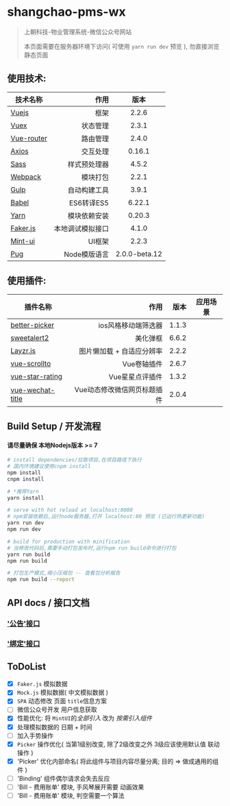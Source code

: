 # shangchao-pms-wx

> 上朝科技-物业管理系统-微信公众号网站
>
> 本页面需要在服务器环境下访问( 可使用 `yarn run dev` 预览 ), 勿直接浏览静态页面

## 使用技术:
| 技术名称                                                      | 作用                |  版本  |
| --------                                                      | -----:             | :----:  |
| [Vuejs](http://cn.vuejs.org/)                                 | 框架                |   2.2.6     |
| [Vuex](https://vuex.vuejs.org/zh-cn/)                         | 状态管理            |   2.3.1   |
| [Vue-router](http://router.vuejs.org/zh-cn/)                  | 路由管理            |  2.4.0  |
| [Axios](https://github.com/mzabriskie/axios)                  | 交互处理            |  0.16.1  |
| [Sass](https://www.sass.hk/)                                  | 样式预处理器        |  4.5.2  |
| [Webpack](http://webpack.github.io/)                          | 模块打包            |  2.2.1  |
| [Gulp](http://www.gulpjs.com.cn/docs/getting-started/)        | 自动构建工具        |  3.9.1  |
| [Babel](http://babeljs.cn/)                                   | ES6转译ES5          |  6.22.1  |
| [Yarn](https://yarnpkg.com/zh-Hans/)                          | 模块依赖安装         |  0.20.3  |
| [Faker.js](http://marak.github.io/faker.js/)                  | 本地调试模拟接口      |  4.1.0  |
| [Mint-ui](https://museui.github.io/#/index)                   | UI框架              |  2.2.3  |
| [Pug](https://pugjs.org/zh-cn/api/getting-started.html)       | Node模版语言         |  2.0.0-beta.12  |

## 使用插件:
| 插件名称                                                           | 作用                           |  版本  |    应用场景 |
| --------                                                          | -----:                        | -----:  |  :----:  |
| [better-picker](https://github.com/ustbhuangyi/picker)            | ios风格移动端筛选器            |   1.1.3     |
| [sweetalert2](https://github.com/limonte/sweetalert2)             | 美化弹框                       |   6.6.2     |
| [Layzr.js](https://github.com/callmecavs/layzr.js)                | 图片懒加载 + 自适应分辨率       |   2.2.2     |
| [vue-scrollto](https://github.com/rigor789/vue-scrollto)          | Vue卷轴插件                    |   2.6.7     |
| [vue-star-rating](https://github.com/craigh411/vue-star-rating)   | Vue星星点评插件                 |   1.3.2     |
| [vue-wechat-title](https://github.com/deboyblog/vue-wechat-title) | Vue动态修改微信网页标题插件      |   2.0.4     |

## Build Setup / 开发流程
#### **请尽量确保 本地Nodejs版本 >= 7**

``` bash
# install dependencies/拉取项目,在项目路径下执行
# 国内环境建议使用cnpm install
npm install
cnpm install

# *推荐Yarn
yarn install

# serve with hot reload at localhost:8080
# npm安装依赖后,运行node服务器,打开 localhost:80 预览 (已运行热更新功能)
yarn run dev
npm run dev

# build for production with minification
# 当修改代码后,需要手动打包发布时,运行npm run build命令进行打包
yarn run build
npm run build

# 打包生产模式,缩小压缩包 -- 查看包分析报告
npm run build --report
```
## API docs / 接口文档
### ['公告'接口](./docs/API-bulletin.md)
### ['绑定'接口](./docs/API-binding.md)


## **ToDoList**
- [x]  `Faker.js` 模拟数据
- [x]  `Mock.js` 模拟数据( 中文模拟数据 )
- [x]  `SPA` 动态修改 页面 `title`信息方案
- [ ]  微信公众号开发 用户信息获取
- [x]  性能优化: 将 `MintUI`的*全部引入* 改为 *按需引入组件*
- [x]  处理模拟数据的 日期 + 时间
- [ ]  加入手势操作
- [x]  `Picker` 操作优化( 当第1级别改变, 除了2级改变之外 3级应该使用默认值 联动操作 )
- [x]  'Picker' 优化内部命名( 将此组件与项目内容尽量分离; 目的 => 做成通用的组件 )
- [ ]  'Binding' 组件偶尔请求会失去反应
- [ ]  'Bill - 费用账单' 模块, 手风琴展开需要 动画效果
- [ ]  'Bill - 费用账单' 模块, 判空需要一个算法

